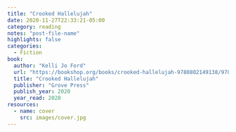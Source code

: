 ```yaml
---
title: "Crooked Hallelujah"
date: 2020-11-27T22:33:21-05:00
category: reading
notes: "post-file-name"
highlights: false
categories:
  - Fiction
book:
  author: "Kelli Jo Ford"
  url: "https://bookshop.org/books/crooked-hallelujah-9780802149138/9780802149121"
  title: "Crooked Hallelujah"
  publisher: "Grove Press"
  publish_year: 2020
  year_read: 2020
resources:
  - name: cover
    src: images/cover.jpg
---
```


